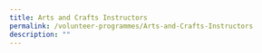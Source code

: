 ```yaml
---
title: Arts and Crafts Instructors
permalink: /volunteer-programmes/Arts-and-Crafts-Instructors
description: ""
---
```

